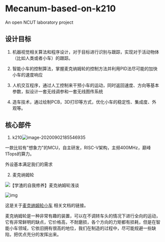 # Mecanum-based-on-k210
An open NCUT laboratory project
## 设计目标

1. 机器视觉相关算法和程序设计，对于目标进行识别与跟踪，实现对于活动物体（比如人类或者小车）的跟踪。

2. 智能小车的控制算法，掌握麦克纳姆轮的控制方法并利用PID法尽可能的加快小车的速度响应

3. 人机交互程序，通过人工控制来干预小车的运动，同时返回速度、方向等基本参数，拟设计一套无线调参和一套无线图传系统

4. 造车技术，通过绘制PCB，3D打印等方式，优化小车的稳定性、集成度、外观等。

## 核心部件

1. k210![image-20200902185546935](C:\Users\41448\AppData\Roaming\Typora\typora-user-images\image-20200902185546935.png)

一款比较有"想象力"的MCU，自主研发，RISC-V架构，主频400MHz，巅峰1Tops的算力。

外设基本满足我们的需求

2. 麦克纳姆轮

![【学渣的自我修养】麦克纳姆轮浅谈](https://pic4.zhimg.com/7e655e2421da64a088a64585b2761cb5_1440w.jpg?source=172ae18b)

![img](https://pic1.zhimg.com/80/693092f7ca548af79d2eff49aa04be4c_720w.jpg)

这是关于[麦克纳姆轮小车](https://zhuanlan.zhihu.com/p/20282234 "Title") 相关文档的链接。

麦克纳姆轮是一种非常有趣的装置，可以在不调转车头的情况下进行全向的运动，它有非常鲜明的缺点，它价格高，不耐磨损，各个方向的力矩都有损耗，但是在智能小车领域，它依旧拥有很高的地位，我们在制造的过程中，尽可能规避一些缺陷，把优点充分的发挥出来。
